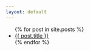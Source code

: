 ```yaml
---
layout: default
---
```


<ul>
	{% for post in site.posts %}
		<li>
			<a href="{{ site.url }}{{ post.url }}">{{ post.title }}</a>
		</li>
	{% endfor %}
</ul>

